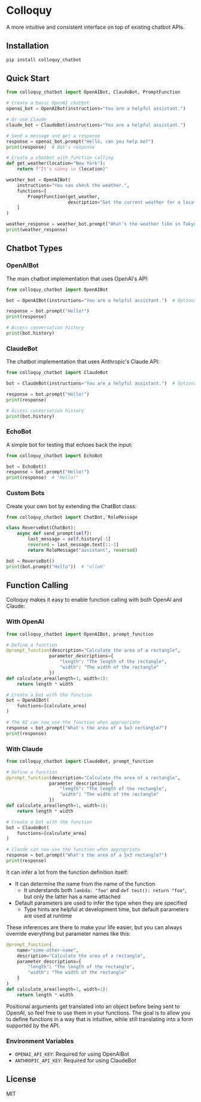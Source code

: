 # Colloquy

A more intuitive and consistent interface on top of existing chatbot APIs.

## Installation

```bash
pip install colloquy_chatbot
```

## Quick Start

```python
from colloquy_chatbot import OpenAIBot, ClaudeBot, PromptFunction

# Create a basic OpenAI chatbot
openai_bot = OpenAIBot(instructions="You are a helpful assistant.")

# Or use Claude
claude_bot = ClaudeBot(instructions="You are a helpful assistant.")

# Send a message and get a response
response = openai_bot.prompt("Hello, can you help me?")
print(response)  # Bot's response

# Create a chatbot with function calling
def get_weather(location="New York"):
    return f"It's sunny in {location}"

weather_bot = OpenAIBot(
    instructions="You can check the weather.",
    functions=[
        PromptFunction(get_weather, 
                       description="Get the current weather for a location")
    ]
)

weather_response = weather_bot.prompt("What's the weather like in Tokyo?")
print(weather_response)
```

## Chatbot Types

### OpenAIBot

The main chatbot implementation that uses OpenAI's API:

```python
from colloquy_chatbot import OpenAIBot

bot = OpenAIBot(instructions="You are a helpful assistant.")  # Optional system message

response = bot.prompt("Hello!")
print(response)

# Access conversation history
print(bot.history)
```

### ClaudeBot

The chatbot implementation that uses Anthropic's Claude API:

```python
from colloquy_chatbot import ClaudeBot

bot = ClaudeBot(instructions="You are a helpful assistant.")  # Optional system message

response = bot.prompt("Hello!")
print(response)

# Access conversation history
print(bot.history)
```

### EchoBot

A simple bot for testing that echoes back the input:

```python
from colloquy_chatbot import EchoBot

bot = EchoBot()
response = bot.prompt("Hello!")
print(response)  # "Hello!"
```

### Custom Bots

Create your own bot by extending the ChatBot class:

```python
from colloquy_chatbot import ChatBot, RoleMessage

class ReverseBot(ChatBot):
    async def send_prompt(self):
        last_message = self.history[-1]
        reversed = last_message.text[::-1]
        return RoleMessage("assistant", reversed)

bot = ReverseBot()
print(bot.prompt("Hello"))  # "olleH"
```

## Function Calling

Colloquy makes it easy to enable function calling with both OpenAI and Claude:

### With OpenAI

```python
from colloquy_chatbot import OpenAIBot, prompt_function

# Define a function
@prompt_function(description="Calculate the area of a rectangle",
                parameter_descriptions={
                    "length": "The length of the rectangle",
                    "width": "The width of the rectangle"
                })
def calculate_area(length=1, width=1):
    return length * width

# Create a bot with the function
bot = OpenAIBot(
    functions=[calculate_area]
)

# The AI can now use the function when appropriate
response = bot.prompt("What's the area of a 5x3 rectangle?")
print(response)
```

### With Claude

```python
from colloquy_chatbot import ClaudeBot, prompt_function

# Define a function
@prompt_function(description="Calculate the area of a rectangle",
                parameter_descriptions={
                    "length": "The length of the rectangle",
                    "width": "The width of the rectangle"
                })
def calculate_area(length=1, width=1):
    return length * width

# Create a bot with the function
bot = ClaudeBot(
    functions=[calculate_area]
)

# Claude can now use the function when appropriate
response = bot.prompt("What's the area of a 5x3 rectangle?")
print(response)
```

It can infer a lot from the function definition itself:
* It can determine the name from the name of the function
  - It understands both `lambda: "foo"` and `def test(): return "foo"`, but only the latter has a name attached
* Default parameters are used to infer the type when they are specified
  - Type hints are helpful at development time, but default parameters are used at runtime

These inferences are there to make your life easier, but you can always override everything but parameter names like this:

```python
@prompt_function(
    name="some-other-name",
    description="Calculate the area of a rectangle",
    parameter_descriptions={
        "length": "The length of the rectangle",
        "width": "The width of the rectangle"
    }
)
def calculate_area(length=1, width=1):
    return length * width
```

Positional arguments get translated into an object before being sent to OpenAI, so feel free to use them in your functions. The goal is to allow you to define functions in a way that is intuitive, while still translating into a form supported by the API.

### Environment Variables

- `OPENAI_API_KEY`: Required for using OpenAIBot
- `ANTHROPIC_API_KEY`: Required for using ClaudeBot

## License

MIT
